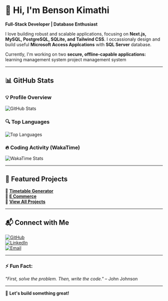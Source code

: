 # 👋 Hi, I'm Benson Kimathi

**Full-Stack Developer | Database Enthusiast**

I love building robust and scalable applications, focusing on **Next.js, MySQL, PostgreSQL, SQLite, and Tailwind CSS**.
I occassionaly design and build useful **Microsoft Access Applcations** with **SQL Server** database.

Currently, I'm working on two **secure, offline-capable applications:**
learning management system
project management system

---

## 📊 GitHub Stats

### **💡 Profile Overview**

![GitHub Stats](https://github-readme-stats.vercel.app/api?username=yourusername&show_icons=true&theme=dark&count_private=true&include_all_commits=true)

### **🔍 Top Languages**

![Top Languages](https://github-readme-stats.vercel.app/api/top-langs/?username=yourusername&layout=compact&theme=dark&langs_count=8&hide=html,css)

### **🔥 Coding Activity (WakaTime)**

![WakaTime Stats](https://github-readme-stats.vercel.app/api/wakatime?username=yourusername&theme=dark)

---

## 📂 Featured Projects

🔹 **[Timetable Generator](https://github.com/benson-kim/timetabler)**  
🔹 **[E Commerce](https://github.com/DevLaukey/jitu-ecommerce)**  
🔹 **[View All Projects](https://github.com/benson-kim?tab=repositories)**

---

## 📬 Connect with Me

[![GitHub](https://img.shields.io/badge/GitHub-%23181717.svg?style=for-the-badge&logo=github&logoColor=white)](https://github.com/benson-kim)  
[![LinkedIn](https://img.shields.io/badge/LinkedIn-%230077B5.svg?style=for-the-badge&logo=linkedin&logoColor=white)](https://linkedin.com/in/yourusername)  
[![Email](https://img.shields.io/badge/Email-%23D14836.svg?style=for-the-badge&logo=gmail&logoColor=white)](mailto:bensonkimkam@gmail.com)

---

### **⚡ Fun Fact:**

_"First, solve the problem. Then, write the code."_ – John Johnson

---

🚀 **Let's build something great!**
